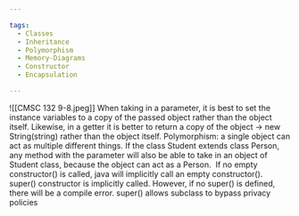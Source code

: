 ```yaml
---

tags: 
  - Classes
  - Inheritance
  - Polymorphism
  - Memory-Diagrams
  - Constructor
  - Encapsulation

---
```

![[CMSC 132 9-8.jpeg]]
When taking in a parameter, it is best to set the instance variables to a copy of the passed object rather than the object itself. Likewise, in a getter it is better to return a copy of the object -> new String(string) rather than the object itself.
Polymorphism: a single object can act as multiple different things. If the class Student extends class Person, any method with the parameter will also be able to take in an object of Student class, because the object can act as a Person.  If no empty constructor() is called, java will implicitly call an empty constructor(). super() constructor is implicitly called. However, if no super() is defined, there will be a compile error. super() allows subclass to bypass privacy policies
